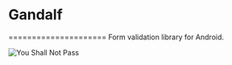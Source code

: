 # Gandalf
=====================
Form validation library for Android.

![You Shall Not Pass](http://i.imgur.com/uiGnZHt.jpg)


